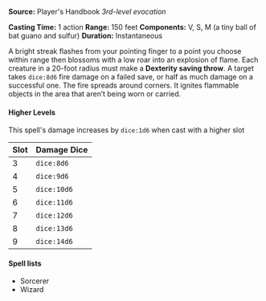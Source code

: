 **Source:** Player's Handbook
_3rd-level evocation_

**Casting Time:** 1 action
**Range:** 150 feet
**Components:** V, S, M (a tiny ball of bat guano and sulfur)
**Duration:** Instantaneous

A bright streak flashes from your pointing finger to a point you choose within range then blossoms with a low roar into an explosion of flame. Each creature in a 20-foot radius must make a **Dexterity saving throw**. A target takes `dice:8d6` fire damage on a failed save, or half as much damage on a successful one. The fire spreads around corners. It ignites flammable objects in the area that aren’t being worn or carried.

#### Higher Levels
This spell's damage increases by `dice:1d6` when cast with a higher slot

| Slot | Damage Dice |
| ---- | ----------- |
| 3    | `dice:8d6`  |
| 4    | `dice:9d6`  |
| 5    | `dice:10d6` |
| 6    | `dice:11d6` |
| 7    | `dice:12d6` |
| 8    | `dice:13d6` |
| 9    | `dice:14d6` |
#### Spell lists
- Sorcerer
- Wizard
